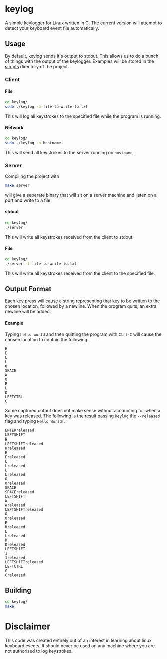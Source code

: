 # keylog

A simple keylogger for Linux written in C. The current version will attempt to detect your keyboard event file automatically. 

## Usage

By default, keylog sends it's output to stdout. This allows us to do a bunch of things with the output of the keylogger. Examples will be stored in the [scripts](scripts) directory of the project. 

### Client

#### File

```bash
cd keylog/
sudo ./keylog -o file-to-write-to.txt
```

This will log all keystrokes to the specified file while the program is running.

#### Network

```bash
cd keylog/
sudo ./keylog -n hostname
```

This will send all keystrokes to the server running on `hostname`.

### Server
Compiling the project with
``` bash
make server
```
will give a seperate binary that will sit on a server machine and listen on a port and write to a file.  

#### stdout

```bash
cd keylog/
./server
```

This will write all keystrokes received from the client to stdout.

#### File

```bash
cd keylog/
./server -f file-to-write-to.txt
```

This will write all keystrokes received from the client to the specified file.

## Output Format

Each key press will cause a string representing that key to be written to the
chosen location, followed by a newline. When the program quits, an extra newline will be added.

#### Example

Typing `hello world` and then quitting the program with `Ctrl-C` will cause the chosen location to contain the following.

```
H
E
L
L
O
SPACE
W
O
R
L
D
LEFTCTRL
C
```

Some captured output does not make sense without accounting for when a key was released. The following is the result passing `keylog` the `--released` flag and typing `Hello World!`.

```
ENTERreleased
LEFTSHIFT
H
LEFTSHIFTreleased
Hreleased
E
Ereleased
L
Lreleased
L
Lreleased
O
Oreleased
SPACE
SPACEreleased
LEFTSHIFT
W
Wreleased
LEFTSHIFTreleased
O
Oreleased
R
Rreleased
L
Lreleased
D
Dreleased
LEFTSHIFT
1
1released
LEFTSHIFTreleased
LEFTCTRL
C
Creleased
```
## Building

```bash
cd keylog/
make
```

# Disclaimer

This code was created entirely out of an interest in learning about linux keyboard events. It should never be used on any machine where you are not authorised to log keystrokes.

